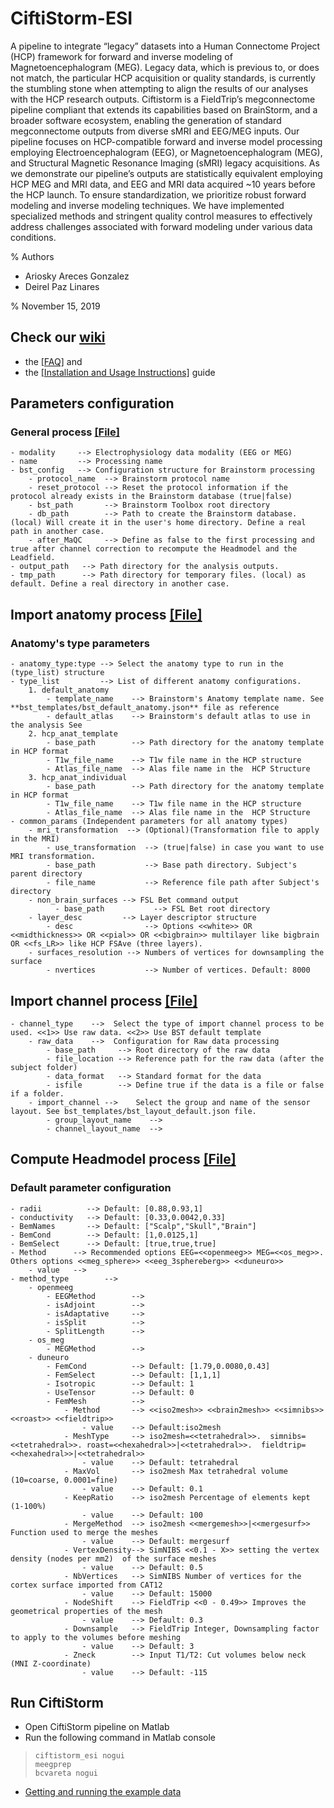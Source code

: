 # CiftiStorm-ESI
A pipeline to integrate “legacy” datasets into a Human Connectome Project (HCP) framework for forward and inverse modeling of Magnetoencephalogram (MEG). Legacy data, which is previous to, or does not match, the particular HCP acquisition or quality standards, is currently the stumbling stone when attempting to align the results of our analyses with the HCP research outputs. Ciftistorm is a FieldTrip’s megconnectome pipeline compliant that extends its capabilities based on BrainStorm, and a broader software ecosystem, enabling the generation of standard megconnectome outputs from diverse sMRI and EEG/MEG inputs. Our pipeline focuses on HCP-compatible forward and inverse model processing employing Electroencephalogram (EEG), or Magnetoencephalogram (MEG), and Structural Magnetic Resonance Imaging (sMRI) legacy acquisitions. As we demonstrate our pipeline’s outputs are statistically equivalent employing HCP MEG and MRI data, and EEG and MRI data acquired ~10 years before the HCP launch. To ensure standardization, we prioritize robust forward modeling and inverse modeling techniques. We have implemented specialized methods and stringent quality control measures to effectively address challenges associated with forward modeling under various data conditions.

% Authors
 - Ariosky Areces Gonzalez
 - Deirel Paz Linares

% November 15, 2019

## Check our [wiki](https://github.com/CCC-members/CiftiStorm/wiki)
* the [[FAQ]](https://github.com/CCC-members/CiftiStorm/wiki/FAQ) and
* the [[Installation and Usage Instructions]](https://github.com/CCC-members/CiftiStorm/wiki/Installation-and-Usage-Instructions) guide


## Parameters configuration
### General process [[File]](https://github.com/CCC-members/CiftiStorm/blob/master/cfs_properties/general_params.json)
    - modality     --> Electrophysiology data modality (EEG or MEG)
    - name         --> Processing name
    - bst_config   --> Configuration structure for Brainstorm processing
        - protocol_name  --> Brainstorm protocol name
        - reset_protocol --> Reset the protocol information if the protocol already exists in the Brainstorm database (true|false)
        - bst_path       --> Brainstorm Toolbox root directory
        - db_path        --> Path to create the Brainstorm database. (local) Will create it in the user's home directory. Define a real path in another case.
        - after_MaQC     --> Define as false to the first processing and true after channel correction to recompute the Headmodel and the Leadfield.
    - output_path   --> Path directory for the analysis outputs.
    - tmp_path      --> Path directory for temporary files. (local) as default. Define a real directory in another case. 
## Import anatomy process [[File]](https://github.com/CCC-members/CiftiStorm/blob/master/cfs_properties/process_import_anat.json)
### Anatomy's type parameters
    - anatomy_type:type --> Select the anatomy type to run in the (type_list) structure
    - type_list         --> List of different anatomy configurations.
        1. default_anatomy
            - template_name    --> Brainstorm's Anatomy template name. See **bst_templates/bst_default_anatomy.json** file as reference 
            - default_atlas    --> Brainstorm's default atlas to use in the analysis See
        2. hcp_anat_template
            - base_path        --> Path directory for the anatomy template in HCP format
            - T1w_file_name    --> T1w file name in the HCP structure
            - Atlas_file_name  --> Alas file name in the  HCP Structure
        3. hcp_anat_individual 
            - base_path        --> Path directory for the anatomy template in HCP format
            - T1w_file_name    --> T1w file name in the HCP structure
            - Atlas_file_name  --> Alas file name in the  HCP Structure
    - common_params (Independent parameters for all anatomy types)
        - mri_transformation  --> (Optional)(Transformation file to apply in the MRI)
            - use_transformation  --> (true|false) in case you want to use MRI transformation.
            - base_path           --> Base path directory. Subject's parent directory
            - file_name           --> Reference file path after Subject's directory
        - non_brain_surfaces --> FSL Bet command output
              - base_path           --> FSL Bet root directory
        - layer_desc         --> Layer descriptor structure
            - desc                --> Options <<white>> OR <<midthickness>> OR <<pial>> OR <<bigbrain>> multilayer like bigbrain OR <<fs_LR>> like HCP FSAve (three layers).
        - surfaces_resolution --> Numbers of vertices for downsampling the surface
            - nvertices           --> Number of vertices. Default: 8000        

## Import channel process [[File]](https://github.com/CCC-members/CiftiStorm/blob/master/cfs_properties/process_import_channel.json)
    - channel_type    -->  Select the type of import channel process to be used. <<1>> Use raw data. <<2>> Use BST default template
        - raw_data    -->  Configuration for Raw data processing
            - base_path     --> Root directory of the raw data
            - file_location --> Reference path for the raw data (after the subject folder)
            - data_format   --> Standard format for the data
            - isfile        --> Define true if the data is a file or false if a folder.
        - import_channel -->    Select the group and name of the sensor layout. See bst_templates/bst_layout_default.json file.
            - group_layout_name    --> 
            - channel_layout_name  -->

## Compute Headmodel process [[File]](https://github.com/CCC-members/CiftiStorm/blob/master/cfs_properties/process_comp_headmodel.json)
### Default parameter configuration
    - radii          --> Default: [0.88,0.93,1]
    - conductivity   --> Default: [0.33,0.0042,0.33]
    - BemNames       --> Default: ["Scalp","Skull","Brain"]
    - BemCond        --> Default: [1,0.0125,1]
    - BemSelect      --> Default: [true,true,true]
    - Method      --> Recommended options EEG=<<openmeeg>> MEG=<<os_meg>>. Others options <<meg_sphere>> <<eeg_3sphereberg>> <<duneuro>> 
        - value   --> 
    - method_type        -->
        - openmeeg
            - EEGMethod        -->
            - isAdjoint        -->
            - isAdaptative     -->
            - isSplit          -->
            - SplitLength      -->
        - os_meg
            - MEGMethod        -->
        - duneuro
            - FemCond          --> Default: [1.79,0.0080,0.43]
            - FemSelect        --> Default: [1,1,1]
            - Isotropic        --> Default: 1
            - UseTensor        --> Default: 0
            - FemMesh          -->
                - Method       --> <<iso2mesh>> <<brain2mesh>> <<simnibs>> <<roast>> <<fieldtrip>>
                    - value    --> Default:iso2mesh
                - MeshType     --> iso2mesh=<<tetrahedral>>.  simnibs=<<tetrahedral>>. roast=<<hexahedral>>|<<tetrahedral>>.  fieldtrip=<<hexahedral>>|<<tetrahedral>>
                    - value    --> Default: tetrahedral
                - MaxVol       --> iso2mesh Max tetrahedral volume (10=coarse, 0.0001=fine)
                    - value    --> Default: 0.1
                - KeepRatio    --> iso2mesh Percentage of elements kept (1-100%)
                    - value    --> Default: 100
                - MergeMethod  --> iso2mesh <<mergemesh>>|<<mergesurf>> Function used to merge the meshes
                    - value    --> Default: mergesurf
                - VertexDensity--> SimNIBS <<0.1 - X>> setting the vertex density (nodes per mm2)  of the surface meshes
                    - value    --> Default: 0.5
                - NbVertices   --> SimNIBS Number of vertices for the cortex surface imported from CAT12
                    - value    --> Default: 15000
                - NodeShift    --> FieldTrip <<0 - 0.49>> Improves the geometrical properties of the mesh
                    - value    --> Default: 0.3
                - Downsample   --> FieldTrip Integer, Downsampling factor to apply to the volumes before meshing
                    - value    --> Default: 3
                - Zneck        --> Input T1/T2: Cut volumes below neck (MNI Z-coordinate)
                    - value    --> Default: -115

## Run CiftiStorm
* Open CiftiStorm pipeline on Matlab
* Run the following command in Matlab console
>     ciftistorm_esi nogui
>     meegprep
>     bcvareta nogui
* [Getting and running the example data](https://github.com/CCC-members/CiftiStorm/wiki/Getting-and-running-the-example-data)

